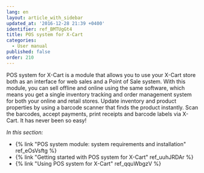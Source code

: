 ```yaml
---
lang: en
layout: article_with_sidebar
updated_at: '2016-12-28 21:39 +0400'
identifier: ref_BMTUgGt4
title: POS system for X-Cart
categories:
  - User manual
published: false
order: 210
---
```



POS system for X-Cart is a module that allows you to use your X-Cart store both as an interface for web sales and a Point of Sale system. With this module, you can sell offline and online using the same software, which means you get a single inventory tracking and order management system for both your online and retail stores. Update inventory and product properties by using a barcode scanner that finds the product instantly. Scan the barcodes, accept payments, print receipts and barcode labels via X-Cart. It has never been so easy!

_In this section:_

*   {% link "POS system module: system requirements and installation" ref_eOsVsftg %}
*   {% link "Getting started with POS system for X-Cart" ref_uuhJRDAr %}
*   {% link "Using POS system for X-Cart" ref_qquWbgzV  %}
